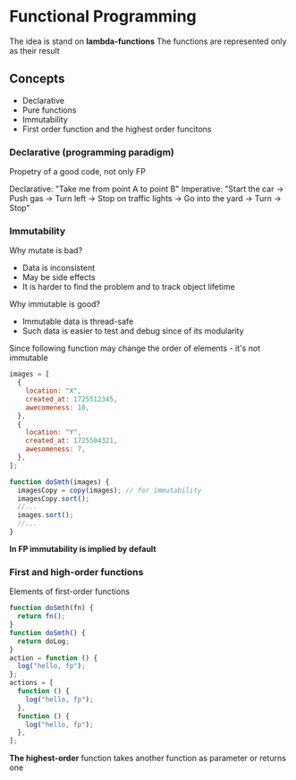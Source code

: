 # Functional Programming

The idea is stand on **lambda-functions**
The functions are represented only as their result

## Concepts

- Declarative
- Pure functions
- Immutability
- First order function and the highest order funcitons

### Declarative (programming paradigm)

Propetry of a good code, not only FP

Declarative: "Take me from point A to point B"
Imperative: "Start the car -> Push gas -> Turn left -> Stop on traffic lights -> Go into the yard -> Turn -> Stop"

### Immutability

Why mutate is bad?

- Data is inconsistent
- May be side effects
- It is harder to find the problem and to track object lifetime

Why immutable is good?

- Immutable data is thread-safe
- Such data is easier to test and debug since of its modularity

Since following function may change the order of elements - it's not immutable

```javascript
images = [
  {
    location: "X",
    created_at: 1725512345,
    awecomeness: 10,
  },
  {
    location: "Y",
    created_at: 1725504321,
    awesomeness: 7,
  },
];

function doSmth(images) {
  imagesCopy = copy(images); // for immutability
  imagesCopy.sort();
  //...
  images.sort();
  //...
}
```

**In FP immutability is implied by default**

### First and high-order functions

Elements of first-order functions

```javascript
function doSmth(fn) {
  return fn();
}
function doSmth() {
  return doLog;
}
action = function () {
  log("hello, fp");
};
actions = [
  function () {
    log("hello, fp");
  },
  function () {
    log("hello, fp");
  },
];
```

**The highest-order** function takes another function as parameter or returns one
